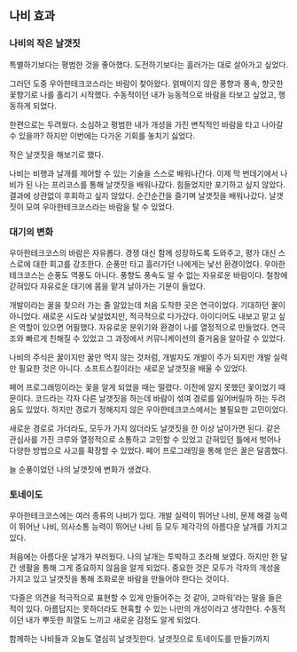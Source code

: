 ## 나비 효과

### 나비의 작은 날갯짓

특별하기보다는 평범한 것을 좋아했다. 도전하기보다는 흘러가는 대로 살아가고 싶었다.

그러던 도중 우아한테크코스라는 바람이 찾아왔다. 얽매이지 않은 풍향과 풍속, 향긋한 꽃향기로 나를 홀리기 시작했다. 수동적이던 내가 능동적으로 바람을 타보고 싶었고, 행동하게 되었다.

한편으로는 두려웠다. 소심하고 평범한 내가 개성을 가진 변칙적인 바람을 타고 나아갈 수 있을까? 하지만 이번에는 다가온 기회를 놓치기 싫었다.

작은 날갯짓을 해보기로 했다.

나비는 비행과 날개를 제어할 수 있는 기술을 스스로 배워나간다. 이제 막 번데기에서 나비가 된 나는 프리코스를 통해 날갯짓을 배워나갔다. 힘들었지만 포기하고 싶지 않았다. 결과에 상관없이 후회하고 싶지 않았다. 순간순간을 즐기며 날갯짓을 배워나갔다. 날갯짓이 모여 우아한테크코스라는 바람을 탈 수 있었다.

### 대기의 변화

우아한테크코스의 바람은 자유롭다. 경쟁 대신 함께 성장하도록 도와주고, 평가 대신 스스로에 대한 회고를 강조한다. 순풍만 타고 흘러가던 나에게는 낯선 환경이었다. 우아한테크코스는 순풍도 역풍도 아니다. 풍향도 풍속도 알 수 없는 자유로운 바람이다. 철창에 갇혀있다 자유로운 대기에 몸을 맡겨 날아가는 기분이 들었다.

개발이라는 꿀을 찾으러 가는 줄 알았는데 처음 도착한 곳은 연극이었다. 기대하던 꿀이 아니었다. 새로운 시도라 낯설었지만, 적극적으로 다가갔다. 아이디어도 내보고 맡고 싶은 역할이 있으면 어필했다. 자유로운 분위기와 환경이 나를 열정적으로 만들었다. 연극 조와 빠르게 친해질 수 있었고 그 과정에서 커뮤니케이션의 즐거움을 알아갈 수 있었다.

나비의 주식은 꿀이지만 꿀만 먹지 않는 것처럼, 개발자도 개발이 주가 되지만 개발 실력만 필요한 것은 아니다. 소프트스킬이라는 새로운 날갯짓을 배울 수 있었다.

페어 프로그래밍이라는 꽃을 알게 되었을 때는 떨렸다. 이전에 알지 못했던 꽃이었기 때문이다. 코드라는 각자 다른 날갯짓을 하는데 바람이 섞여 경로를 잃어버릴까 하는 두려움도 있었다. 하지만 경로가 정해지지 않은 우아한테크코스에서는 불필요한 고민이었다.

새로운 경로로 가더라도, 모두가 가지 않더라도 날갯짓을 한 이상 날아가면 된다. 같은 관심사를 가진 크루와 열정적으로 소통하고 고민할 수 있었고 갇혀있던 틀에서 벗어나 다양한 방법으로 사고를 확장할 수 있었다. 페어 프로그래밍을 통해 얻은 꿀은 달콤했다.

늘 순풍이었던 나의 날갯짓에 변화가 생겼다.

### 토네이도

우아한테크코스에는 여러 종류의 나비가 있다. 개발 실력이 뛰어난 나비, 문제 해결 능력이 뛰어난 나비, 의사소통 능력이 뛰어난 나비 등 모두 제각각의 아름다운 날개를 가지고 있다.

처음에는 아름다운 날개가 부러웠다. 나의 날개는 투박하고 초라해 보였다. 하지만 한 달간 생활을 통해 그게 중요하지 않음을 알게 되었다. 중요한 것은 모두가 각자의 개성을 가지고 있고 날갯짓을 통해 조화로운 바람을 만들어야 한다는 것이다.

‘다즐은 의견을 적극적으로 표현할 수 있게 만들어주는 것 같아, 고마워’라는 말을 들은 적이 있다. 아름답지는 못하더라도 현혹할 수 있는 나만의 개성이라고 생각한다. 수동적이던 내가 뿌듯한 희열도 느끼고 새로운 감정도 알게 되었다.

함께하는 나비들과 오늘도 열심히 날갯짓한다. 날갯짓으로 토네이도를 만들기까지
